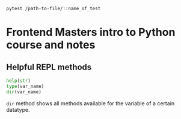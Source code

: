 `pytest /path-to-file/::name_of_test`

# Frontend Masters intro to Python course and notes

## Helpful REPL methods

```py
help(str)
type(var_name)
dir(var_name)
```

`dir` method shows all methods available for the variable of a certain datatype.

